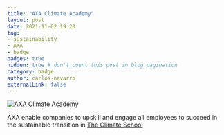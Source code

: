 ```yaml
---
title: "AXA Climate Academy"
layout: post
date: 2021-11-02 19:20
tag:
- sustainability
- AXA
- badge
badges: true
hidden: true # don't count this post in blog pagination
category: badge
author: carlos-navarro
externalLink: false
---
```


![AXA Climate Academy](/me/assets/badges/axa-climate-academy.png)

AXA enable companies to upskill and engage all employees to succeed in the sustainable transition in [The Climate School](https://www.axaclimateschool.com/)
